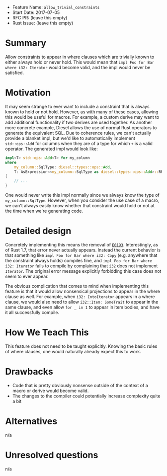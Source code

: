 - Feature Name: `allow_trivial_constraints`
- Start Date: 2017-07-05
- RFC PR: (leave this empty)
- Rust Issue: (leave this empty)

# Summary
[summary]: #summary

Allow constraints to appear in where clauses which are trivially known to either
always hold or never hold. This would mean that `impl Foo for Bar where i32:
Iterator` would become valid, and the impl would never be satisfied.

# Motivation
[motivation]: #motivation

It may seem strange to ever want to include a constraint that is always known to
hold or not hold. However, as with many of these cases, allowing this would be
useful for macros. For example, a custom derive may want to add additional
functionality if two derives are used together. As another more concrete
example, Diesel allows the use of normal Rust operators to generate the
equivalent SQL. Due to coherence rules, we can't actually provide a blanket
impl, but we'd like to automatically implement `std::ops::Add` for columns when
they are of a type for which `+` is a valid operator. The generated impl would
look like:

```rust
impl<T> std::ops::Add<T> for my_column
where
    my_column::SqlType: diesel::types::ops::Add,
    T: AsExpression<<my_column::SqlType as diesel::types::ops::Add>::Rhs>,
{
    // ...
}
```

One would never write this impl normally since we always know the type of
`my_column::SqlType`. However, when you consider the use case of a macro, we
can't always easily know whether that constraint would hold or not at the time
when we're generating code.

# Detailed design
[design]: #detailed-design

Concretely implementing this means the removal of [`E0193`]. Interestingly, as of
Rust 1.7, that error never actually appears. Instead the current behavior is
that something like `impl Foo for Bar where i32: Copy` (e.g. anywhere that the
constraint always holds) compiles fine, and `impl Foo for Bar where i32:
Iterator` fails to compile by complaining that `i32` does not implement
`Iterator`. The original error message explicitly forbidding this case does not
seem to ever appear.

The obvious complication that comes to mind when implementing this feature is
that it would allow nonsensical projections to appear in the where clause as
well. For example, when `i32: IntoIterator` appears in a where clause, we would
also need to allow `i32::Item: SomeTrait` to appear in the same clause, and even
allow `for _ in 1` to appear in item bodies, and have it all successfully
compile.

[`E0193`]: https://doc.rust-lang.org/error-index.html#E0193

# How We Teach This
[how-we-teach-this]: #how-we-teach-this

This feature does not need to be taught explicitly. Knowing the basic rules of
where clauses, one would naturally already expect this to work.

# Drawbacks
[drawbacks]: #drawbacks

- Code that is pretty obviously nonsense outside of the context of a macro or
  derive would become valid.
- The changes to the compiler could potentially increase complexity quite a bit

# Alternatives
[alternatives]: #alternatives

n/a

# Unresolved questions
[unresolved]: #unresolved-questions

n/a
